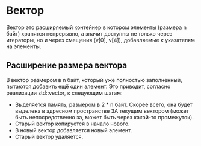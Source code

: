 # Вектор  

Вектор это расширяемый контейнер в котором элементы (размера n байт) хранятся непрерывно, а значит доступны не только через итераторы, но и через смещения (v[0], v[4]), добавляемые к указателям на элементы.

## Расширение размера вектора
В вектор размером в n байт, который уже полностью заполненный, пытаются добавить ещё один элемент. Это приводит, согласно реализации std::vector, к следующим шагам:
* Выделяется память, размером в 2 * n байт. Скорее всего, она будет выделена в адресном пространстве ЗА текущим вектором (может быть непосредственно за, может быть через какой-то промежуток).
* Старый вектор копируется в начало нового.
* В новый вектор добавляется новый элемент.
* Старый вектор удаляется.
